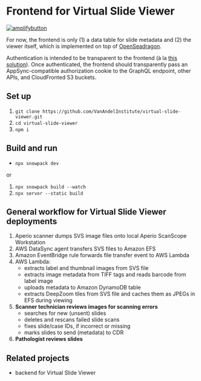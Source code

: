# Frontend for Virtual Slide Viewer

[![amplifybutton](https://oneclick.amplifyapp.com/button.svg)](https://console.aws.amazon.com/amplify/home#/deploy?repo=https://github.com/VanAndelInstitute/virtual-slide-viewer)

For now, the frontend is only (1) a data table for slide metadata and (2) the viewer itself, which is implemented on top of [OpenSeadragon](https://openseadragon.github.io/).

Authentication is intended to be transparent to the frontend (à la [this solution](https://github.com/aws-samples/cloudfront-authorization-at-edge#readme)). Once authenticated, the frontend should transparently pass an AppSync-compatible authorization cookie to the GraphQL endpoint, other APIs, and CloudFronted S3 buckets.

## Set up
1. `git clone https://github.com/VanAndelInstitute/virtual-slide-viewer.git`
2. `cd virtual-slide-viewer`
3. `npm i`

## Build and run
- `npx snowpack dev`

or
1. `npx snowpack build --watch`
2. `npx servor --static build`


## General workflow for Virtual Slide Viewer deployments
1. Aperio scanner dumps SVS image files onto local Aperio ScanScope Workstation
2. AWS DataSync agent transfers SVS files to Amazon EFS
3. Amazon EventBridge rule forwards file transfer event to AWS Lambda
4. AWS Lambda:
    - extracts label and thumbnail images from SVS file
    - extracts image metadata from TIFF tags and reads barcode from label image
    - uploads metadata to Amazon DynamoDB table
    - extracts DeepZoom tiles from SVS file and caches them as JPEGs in EFS during viewing
5.	**Scanner technician reviews images for scanning errors**
    - searches for new (unsent) slides
    - deletes and rescans failed slide scans
    - fixes slide/case IDs, if incorrect or missing
    - marks slides to send (metadata) to CDR
6.	**Pathologist reviews slides**

## Related projects
- backend for Virtual Slide Viewer
